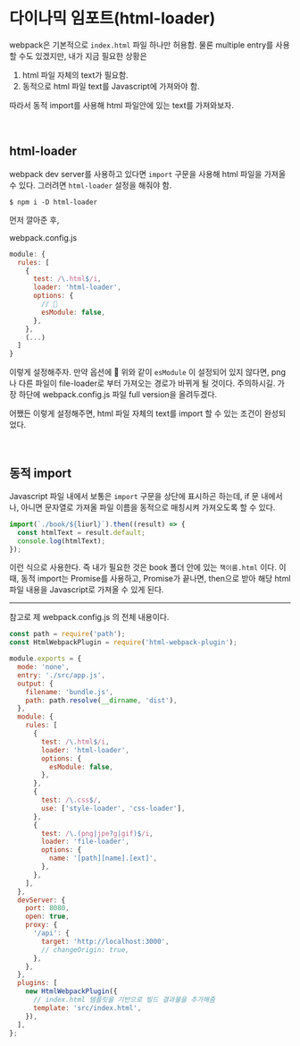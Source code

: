 # 다이나믹 임포트(html-loader)

webpack은 기본적으로 `index.html` 파일 하나만 허용함. 물론 multiple entry를 사용할 수도 있겠지만, 내가 지금 필요한 상황은

1. html 파일 자체의 text가 필요함.
2. 동적으로 html 파일 text를 Javascript에 가져와야 함.

따라서 동적 import를 사용해 html 파일안에 있는 text를 가져와보자.

<br/>

## html-loader

webpack dev server를 사용하고 있다면 `import` 구문을 사용해 html 파일을 가져올 수 있다. 그러려면 `html-loader` 설정을 해줘야 함.

```shell
$ npm i -D html-loader
```

먼저 깔아준 후,

webpack.config.js

```js
module: {
  rules: [
    {
      test: /\.html$/i,
      loader: 'html-loader',
      options: {
        // 🌈
        esModule: false,
      },
    },
    (...)
  ]
}
```

이렇게 설정해주자. 만약 옵션에 🌈 위와 같이 `esModule` 이 설정되어 있지 않다면, png나 다른 파일이 file-loader로 부터 가져오는 경로가 바뀌게 될 것이다. 주의하시길. 가장 하단에 webpack.config.js 파일 full version을 올려두겠다.

어쨌든 이렇게 설정해주면, html 파일 자체의 text를 import 할 수 있는 조건이 완성되었다.

<br/>

## 동적 import

Javascript 파일 내에서 보통은 `import` 구문을 상단에 표시하곤 하는데, if 문 내에서나, 아니면 문자열로 가져올 파일 이름을 동적으로 매칭시켜 가져오도록 할 수 있다.

```js
import(`./book/${liurl}`).then((result) => {
  const htmlText = result.default;
  console.log(htmlText);
});
```

이런 식으로 사용한다. 즉 내가 필요한 것은 book 폴더 안에 있는 `책이름.html` 이다. 이 때, 동적 import는 Promise를 사용하고, Promise가 끝나면, then으로 받아 해당 html 파일 내용을 Javascript로 가져올 수 있게 된다.

---

참고로 제 webpack.config.js 의 전체 내용이다.

```js
const path = require('path');
const HtmlWebpackPlugin = require('html-webpack-plugin');

module.exports = {
  mode: 'none',
  entry: './src/app.js',
  output: {
    filename: 'bundle.js',
    path: path.resolve(__dirname, 'dist'),
  },
  module: {
    rules: [
      {
        test: /\.html$/i,
        loader: 'html-loader',
        options: {
          esModule: false,
        },
      },
      {
        test: /\.css$/,
        use: ['style-loader', 'css-loader'],
      },
      {
        test: /\.(png|jpe?g|gif)$/i,
        loader: 'file-loader',
        options: {
          name: '[path][name].[ext]',
        },
      },
    ],
  },
  devServer: {
    port: 8080,
    open: true,
    proxy: {
      '/api': {
        target: 'http://localhost:3000',
        // changeOrigin: true,
      },
    },
  },
  plugins: [
    new HtmlWebpackPlugin({
      // index.html 템플릿을 기반으로 빌드 결과물을 추가해줌
      template: 'src/index.html',
    }),
  ],
};
```

